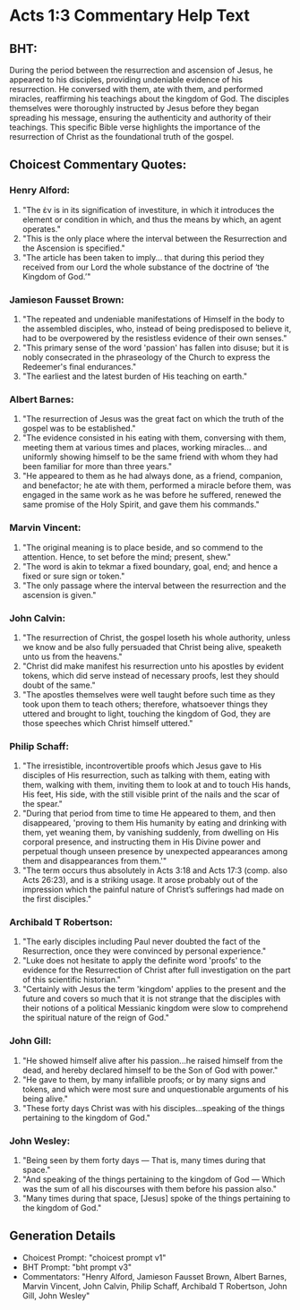 # Acts 1:3 Commentary Help Text

## BHT:
During the period between the resurrection and ascension of Jesus, he appeared to his disciples, providing undeniable evidence of his resurrection. He conversed with them, ate with them, and performed miracles, reaffirming his teachings about the kingdom of God. The disciples themselves were thoroughly instructed by Jesus before they began spreading his message, ensuring the authenticity and authority of their teachings. This specific Bible verse highlights the importance of the resurrection of Christ as the foundational truth of the gospel.

## Choicest Commentary Quotes:
### Henry Alford:
1. "The ἐν is in its signification of investiture, in which it introduces the element or condition in which, and thus the means by which, an agent operates."
2. "This is the only place where the interval between the Resurrection and the Ascension is specified."
3. "The article has been taken to imply... that during this period they received from our Lord the whole substance of the doctrine of ‘the Kingdom of God.’"

### Jamieson Fausset Brown:
1. "The repeated and undeniable manifestations of Himself in the body to the assembled disciples, who, instead of being predisposed to believe it, had to be overpowered by the resistless evidence of their own senses."
2. "This primary sense of the word 'passion' has fallen into disuse; but it is nobly consecrated in the phraseology of the Church to express the Redeemer's final endurances."
3. "The earliest and the latest burden of His teaching on earth."

### Albert Barnes:
1. "The resurrection of Jesus was the great fact on which the truth of the gospel was to be established."
2. "The evidence consisted in his eating with them, conversing with them, meeting them at various times and places, working miracles... and uniformly showing himself to be the same friend with whom they had been familiar for more than three years."
3. "He appeared to them as he had always done, as a friend, companion, and benefactor; he ate with them, performed a miracle before them, was engaged in the same work as he was before he suffered, renewed the same promise of the Holy Spirit, and gave them his commands."

### Marvin Vincent:
1. "The original meaning is to place beside, and so commend to the attention. Hence, to set before the mind; present, shew."
2. "The word is akin to tekmar a fixed boundary, goal, end; and hence a fixed or sure sign or token."
3. "The only passage where the interval between the resurrection and the ascension is given."

### John Calvin:
1. "The resurrection of Christ, the gospel loseth his whole authority, unless we know and be also fully persuaded that Christ being alive, speaketh unto us from the heavens."
2. "Christ did make manifest his resurrection unto his apostles by evident tokens, which did serve instead of necessary proofs, lest they should doubt of the same."
3. "The apostles themselves were well taught before such time as they took upon them to teach others; therefore, whatsoever things they uttered and brought to light, touching the kingdom of God, they are those speeches which Christ himself uttered."

### Philip Schaff:
1. "The irresistible, incontrovertible proofs which Jesus gave to His disciples of His resurrection, such as talking with them, eating with them, walking with them, inviting them to look at and to touch His hands, His feet, His side, with the still visible print of the nails and the scar of the spear." 
2. "During that period from time to time He appeared to them, and then disappeared, 'proving to them His humanity by eating and drinking with them, yet weaning them, by vanishing suddenly, from dwelling on His corporal presence, and instructing them in His Divine power and perpetual though unseen presence by unexpected appearances among them and disappearances from them.'" 
3. "The term occurs thus absolutely in Acts 3:18 and Acts 17:3 (comp. also Acts 26:23), and is a striking usage. It arose probably out of the impression which the painful nature of Christ’s sufferings had made on the first disciples."

### Archibald T Robertson:
1. "The early disciples including Paul never doubted the fact of the Resurrection, once they were convinced by personal experience."
2. "Luke does not hesitate to apply the definite word 'proofs' to the evidence for the Resurrection of Christ after full investigation on the part of this scientific historian."
3. "Certainly with Jesus the term 'kingdom' applies to the present and the future and covers so much that it is not strange that the disciples with their notions of a political Messianic kingdom were slow to comprehend the spiritual nature of the reign of God."

### John Gill:
1. "He showed himself alive after his passion...he raised himself from the dead, and hereby declared himself to be the Son of God with power."
2. "He gave to them, by many infallible proofs; or by many signs and tokens, and which were most sure and unquestionable arguments of his being alive."
3. "These forty days Christ was with his disciples...speaking of the things pertaining to the kingdom of God."

### John Wesley:
1. "Being seen by them forty days — That is, many times during that space." 
2. "And speaking of the things pertaining to the kingdom of God — Which was the sum of all his discourses with them before his passion also." 
3. "Many times during that space, [Jesus] spoke of the things pertaining to the kingdom of God."


## Generation Details
- Choicest Prompt: "choicest prompt v1"
- BHT Prompt: "bht prompt v3"
- Commentators: "Henry Alford, Jamieson Fausset Brown, Albert Barnes, Marvin Vincent, John Calvin, Philip Schaff, Archibald T Robertson, John Gill, John Wesley"
